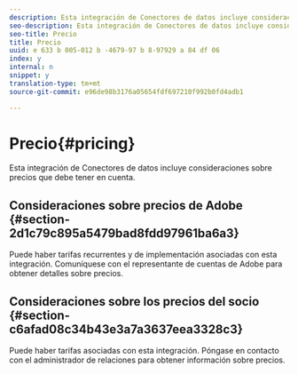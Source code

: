```yaml
---
description: Esta integración de Conectores de datos incluye consideraciones sobre precios que debe tener en cuenta.
seo-description: Esta integración de Conectores de datos incluye consideraciones sobre precios que debe tener en cuenta.
seo-title: Precio
title: Precio
uuid: e 633 b 005-012 b -4679-97 b 8-97929 a 84 df 06
index: y
internal: n
snippet: y
translation-type: tm+mt
source-git-commit: e96de98b3176a05654fdf697210f992b0fd4adb1

---
```



# Precio{#pricing}

Esta integración de Conectores de datos incluye consideraciones sobre precios que debe tener en cuenta.

## Consideraciones sobre precios de Adobe {#section-2d1c79c895a5479bad8fdd97961ba6a3}

Puede haber tarifas recurrentes y de implementación asociadas con esta integración. Comuníquese con el representante de cuentas de Adobe para obtener detalles sobre precios.

## Consideraciones sobre los precios del socio {#section-c6afad08c34b43e3a7a3637eea3328c3}

Puede haber tarifas asociadas con esta integración. Póngase en contacto con el administrador de relaciones para obtener información sobre precios.
